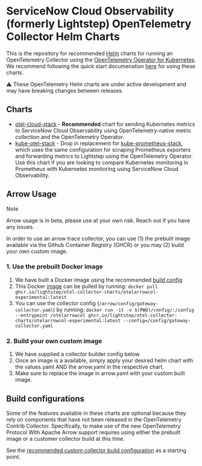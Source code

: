 # ServiceNow Cloud Observability (formerly Lightstep) OpenTelemetry Collector Helm Charts

This is the repository for recommended [Helm](https://helm.sh/) charts for running an OpenTelemetry Collector using the [OpenTelemetry Operator for Kubernetes](https://github.com/open-telemetry/opentelemetry-operator). We recommend following the quick start documenation [here](https://docs.lightstep.com/docs/quick-start-infra-otel-first) for using these charts.

⚠️ These OpenTelemetry Helm charts are under active development and may have breaking changes between releases.

## Charts

- [otel-cloud-stack](https://github.com/lightstep/prometheus-k8s-opentelemetry-collector/tree/main/charts/otel-cloud-stack) - **Recommended** chart for sending Kubernetes metrics to ServiceNow Cloud Observability using OpenTelemetry-native metric collection and the OpenTelemetry Operator.
- [kube-otel-stack](https://github.com/lightstep/prometheus-k8s-opentelemetry-collector/tree/main/charts/kube-otel-stack) - Drop in replacement for [kube-prometheus-stack](https://github.com/prometheus-community/helm-charts/tree/main/charts/kube-prometheus-stack), which uses the same configuration for scraping Prometheus exporters and forwarding metrics to Lightstep using the OpenTelemetry Operator. Use this chart if you are looking to compare Kubernetes monitoring in Prometheus with Kubernetes monitoring using ServiceNow Cloud Observability.

## Arrow Usage

> [!NOTE]
> Arrow usage is in beta, please use at your own risk. Reach out if you have any issues.

In order to use an arrow trace collector, you can use (1) the prebuilt image available via the Github Container Registry (GHCR) or you may (2) build your own custom image.

### 1. Use the prebuilt Docker image

1. We have built a Docker image using the recommended [build config](https://github.com/lightstep/otel-collector-charts/blob/main/arrow/otelcolarrow-build.yaml)
2. This Docker [image](https://github.com/lightstep/otel-collector-charts/pkgs/container/otel-collector-charts%2Fotelarrowcol-experimental) can be pulled by running: `docker pull ghcr.io/lightstep/otel-collector-charts/otelarrowcol-experimental:latest`
3. You can use the collector config (`/arrow/config/gateway-collector.yaml`) by running:
   `docker run -it -v $(PWD)/config/:/config --entrypoint /otelarrowcol ghcr.io/lightstep/otel-collector-charts/otelarrowcol-experimental:latest --config=/config/gateway-collector.yaml`

### 2. Build your own custom image

1. We have supplied a collector builder config below.
2. Once an image is a available, simply apply your desired helm chart with the values.yaml AND the arrow.yaml in the respective chart.
3. Make sure to replace the image in arrow.yaml with your custom built image.

## Build configurations

Some of the features available in these charts are optional because
they rely on components that have not been released in the
OpenTelemetry Contrib Collector. Specifically, to make use of the new
OpenTelemetry Protocol With Apache Arrow support requires using either
the prebuilt image or a customer collector build at this time.

See the [recommended custom collector build
configuration](./arrow/otelcolarrow-build.yaml) as a starting
point.
